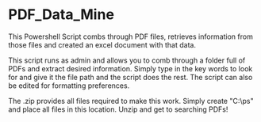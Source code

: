 # PDF_Data_Mine
This Powershell Script combs through PDF files, retrieves information from those files and created an excel document with that data.

This script runs as admin and allows you to comb through a folder full of PDFs and extract desired information. Simply type in the key words to look for and give it the file path and the script does the rest. The script can also be edited for formatting preferences.

The .zip provides all files required to make this work. Simply create "C:\ps" and place all files in this location. Unzip and get to searching PDFs!
